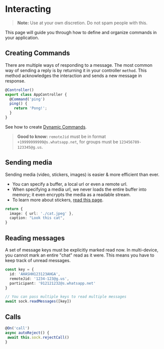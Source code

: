 # Interacting

> **Note:** Use at your own discretion. Do not spam people with this.

This page will guide you through how to define and organize commands in your application.

## Creating Commands
There are multiple ways of responding to a message. The most common way of sending a reply is by returning it in your controller `method`. This method acknowledges the interaction and sends a new message in response.

```ts
@Controller()
export class AppController {
  @Command('ping')
  ping() {
    return 'Pong!';
  }
}
```

See how to create [Dynamic Commands](/building-your-application/dynamic-commands).

> **Good to know:** `remoteJid` must be in format `+19999999999@s.whatsapp.net`, for groups must be `123456789-123345@g.us`.

## Sending media
Sending media (video, stickers, images) is easier & more efficient than ever.

* You can specify a buffer, a local url or even a remote url.
* When specifying a media url, we never loads the entire buffer into memory; it even encrypts the media as a readable stream.
* To learn more about stickers, [read this page](/components/stickers).

```ts
return {
  image: { url: './cat.jpeg' },
  caption: "Look this cat",
}
```

## Reading messages

A set of message keys must be explicitly marked read now. In multi-device, you cannot mark an entire "chat" read as it were. This means you have to keep track of unread messages.

```ts
const key = {
  id: 'AHASHH123123AHGA',
  remoteJid: '1234-123@g.us',
  participant: '912121232@s.whatsapp.net'
}

// You can pass multiple keys to read multiple messages
await sock.readMessages([key])
```

## Calls

```ts
@On('call')
async autoReject() {
 await this.sock.rejectCall()
}
```

